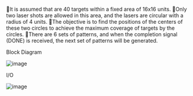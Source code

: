  It is assumed that are 40 targets within a fixed area of 16x16 units.
 Only two laser shots are allowed in this area, and the lasers are circular with a radius of 4 units.
 The objective is to find the positions of the centers of these two circles to achieve the maximum coverage of targets by the circles.
 There are 6 sets of patterns, and when the completion signal (DONE) is received, the next set of patterns will be generated.


Block Diagram


![image](https://github.com/Lin-Yu-Ming/Laser/assets/71814265/1c861091-042f-4ed6-b0c6-9519cbacde82)

I/O


![image](https://github.com/Lin-Yu-Ming/Laser/assets/71814265/a5bdf301-c4a4-4298-aab1-c8f51e0e702d)
